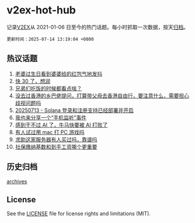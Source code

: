 # v2ex-hot-hub

 记录[V2EX](https://www.v2ex.com/)从 2021-01-06 日至今的热门话题。每小时抓取一次数据，按天[归档](archives)。

`更新时间：2025-07-14 13:19:04 +0800`

## 热议话题

1. [老婆过生日看到婆婆给的红包气地发抖](https://www.v2ex.com/t/1144884)
1. [快 30 了，想润](https://www.v2ex.com/t/1144952)
1. [兄弟们吃饭的时候都看点啥？](https://www.v2ex.com/t/1144917)
1. [没去过香港的乡巴佬提问，打算带父母去香港自由行，要注意什么，需要担心歧视问题吗](https://www.v2ex.com/t/1144987)
1. [20250713 - Solana 登录和注册支持已经部署并开启](https://www.v2ex.com/t/1144985)
1. [我也来分享一个“手机监听”事件](https://www.v2ex.com/t/1144996)
1. [感到干不过 AI 了，牛马快要被 AI 打败了](https://www.v2ex.com/t/1144929)
1. [有人试过用 mac 打 PC 游戏吗](https://www.v2ex.com/t/1145007)
1. [求助这家服务器有人买过吗，靠谱吗](https://www.v2ex.com/t/1144907)
1. [社保缴纳基数和到手工资哪个更重要](https://www.v2ex.com/t/1144989)

## 历史归档

[archives](archives)

## License

See the [LICENSE](LICENSE) file for license rights and limitations (MIT).
